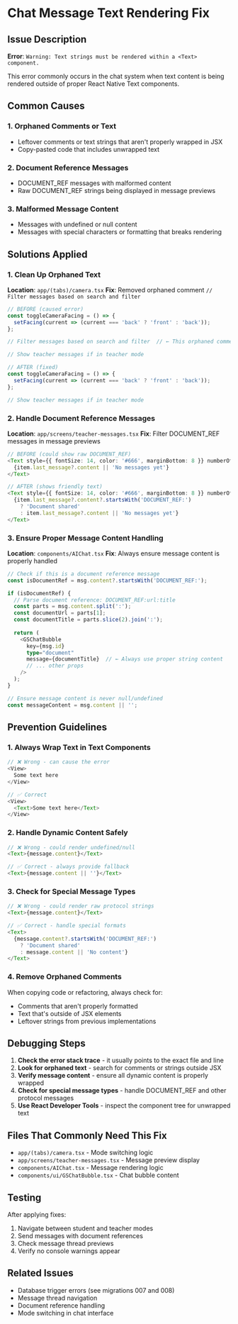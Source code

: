 # Chat Message Text Rendering Fix

## Issue Description

**Error**: `Warning: Text strings must be rendered within a <Text> component.`

This error commonly occurs in the chat system when text content is being rendered outside of proper React Native Text components.

## Common Causes

### 1. Orphaned Comments or Text
- Leftover comments or text strings that aren't properly wrapped in JSX
- Copy-pasted code that includes unwrapped text

### 2. Document Reference Messages
- DOCUMENT_REF messages with malformed content
- Raw DOCUMENT_REF strings being displayed in message previews

### 3. Malformed Message Content
- Messages with undefined or null content
- Messages with special characters or formatting that breaks rendering

## Solutions Applied

### 1. Clean Up Orphaned Text
**Location**: `app/(tabs)/camera.tsx`
**Fix**: Removed orphaned comment `// Filter messages based on search and filter`

```typescript
// BEFORE (caused error)
const toggleCameraFacing = () => {
  setFacing(current => (current === 'back' ? 'front' : 'back'));
};

// Filter messages based on search and filter  // ← This orphaned comment caused the error

// Show teacher messages if in teacher mode

// AFTER (fixed)
const toggleCameraFacing = () => {
  setFacing(current => (current === 'back' ? 'front' : 'back'));
};

// Show teacher messages if in teacher mode
```

### 2. Handle Document Reference Messages
**Location**: `app/screens/teacher-messages.tsx`
**Fix**: Filter DOCUMENT_REF messages in message previews

```typescript
// BEFORE (could show raw DOCUMENT_REF)
<Text style={{ fontSize: 14, color: '#666', marginBottom: 8 }} numberOfLines={2}>
  {item.last_message?.content || 'No messages yet'}
</Text>

// AFTER (shows friendly text)
<Text style={{ fontSize: 14, color: '#666', marginBottom: 8 }} numberOfLines={2}>
  {item.last_message?.content?.startsWith('DOCUMENT_REF:') 
    ? 'Document shared' 
    : item.last_message?.content || 'No messages yet'}
</Text>
```

### 3. Ensure Proper Message Content Handling
**Location**: `components/AIChat.tsx`
**Fix**: Always ensure message content is properly handled

```typescript
// Check if this is a document reference message
const isDocumentRef = msg.content?.startsWith('DOCUMENT_REF:');

if (isDocumentRef) {
  // Parse document reference: DOCUMENT_REF:url:title
  const parts = msg.content.split(':');
  const documentUrl = parts[1];
  const documentTitle = parts.slice(2).join(':');
  
  return (
    <GSChatBubble
      key={msg.id}
      type="document"
      message={documentTitle}  // ← Always use proper string content
      // ... other props
    />
  );
}

// Ensure message content is never null/undefined
const messageContent = msg.content || '';
```

## Prevention Guidelines

### 1. Always Wrap Text in Text Components
```typescript
// ❌ Wrong - can cause the error
<View>
  Some text here
</View>

// ✅ Correct
<View>
  <Text>Some text here</Text>
</View>
```

### 2. Handle Dynamic Content Safely
```typescript
// ❌ Wrong - could render undefined/null
<Text>{message.content}</Text>

// ✅ Correct - always provide fallback
<Text>{message.content || ''}</Text>
```

### 3. Check for Special Message Types
```typescript
// ❌ Wrong - could render raw protocol strings
<Text>{message.content}</Text>

// ✅ Correct - handle special formats
<Text>
  {message.content?.startsWith('DOCUMENT_REF:') 
    ? 'Document shared' 
    : message.content || 'No content'}
</Text>
```

### 4. Remove Orphaned Comments
When copying code or refactoring, always check for:
- Comments that aren't properly formatted
- Text that's outside of JSX elements
- Leftover strings from previous implementations

## Debugging Steps

1. **Check the error stack trace** - it usually points to the exact file and line
2. **Look for orphaned text** - search for comments or strings outside JSX
3. **Verify message content** - ensure all dynamic content is properly wrapped
4. **Check for special message types** - handle DOCUMENT_REF and other protocol messages
5. **Use React Developer Tools** - inspect the component tree for unwrapped text

## Files That Commonly Need This Fix

- `app/(tabs)/camera.tsx` - Mode switching logic
- `app/screens/teacher-messages.tsx` - Message preview display
- `components/AIChat.tsx` - Message rendering logic
- `components/ui/GSChatBubble.tsx` - Chat bubble content

## Testing

After applying fixes:
1. Navigate between student and teacher modes
2. Send messages with document references
3. Check message thread previews
4. Verify no console warnings appear

## Related Issues

- Database trigger errors (see migrations 007 and 008)
- Message thread navigation
- Document reference handling
- Mode switching in chat interface 